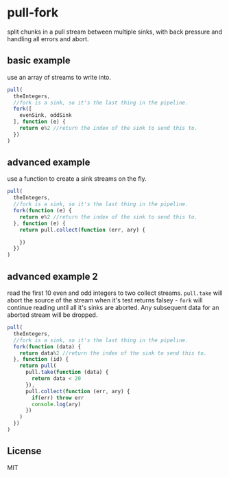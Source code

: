 # pull-fork

split chunks in a pull stream between multiple sinks,
with back pressure and handling all errors and abort.

## basic example

use an array of streams to write into.

``` js
pull(
  theIntegers,
  //fork is a sink, so it's the last thing in the pipeline.
  fork([
    evenSink, oddSink
  ], function (e) {
    return e%2 //return the index of the sink to send this to.
  })
)
```

## advanced example

use a function to create a sink streams on the fly.

``` js
pull(
  theIntegers,
  //fork is a sink, so it's the last thing in the pipeline.
  fork(function (e) {
    return e%2 //return the index of the sink to send this to.
  }, function (e) {
    return pull.collect(function (err, ary) {

    })
  })
)
```

## advanced example 2

read the first 10 even and odd integers to two collect streams.
`pull.take` will abort the source of the stream when it's test
returns falsey - `fork` will continue reading until all it's
sinks are aborted. Any subsequent data for an aborted stream
will be dropped.

``` js
pull(
  theIntegers,
  //fork is a sink, so it's the last thing in the pipeline.
  fork(function (data) {
    return data%2 //return the index of the sink to send this to.
  }, function (id) {
    return pull(
      pull.take(function (data) {
        return data < 20
      }),
      pull.collect(function (err, ary) {
        if(err) throw err
        console.log(ary)
      })
    )
  })
)
```


## License

MIT
